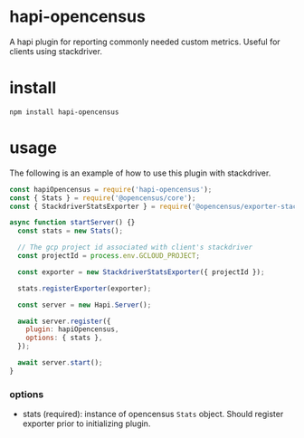 # hapi-opencensus

A hapi plugin for reporting commonly needed custom metrics. Useful for clients using stackdriver.

install
=====

```
npm install hapi-opencensus
```

usage 
=====

The following is an example of how to use this plugin with stackdriver.

```javascript
const hapiOpencensus = require('hapi-opencensus');
const { Stats } = require('@opencensus/core');
const { StackdriverStatsExporter } = require('@opencensus/exporter-stackdriver');

async function startServer() {}
  const stats = new Stats();

  // The gcp project id associated with client's stackdriver
  const projectId = process.env.GCLOUD_PROJECT;

  const exporter = new StackdriverStatsExporter({ projectId });

  stats.registerExporter(exporter);

  const server = new Hapi.Server();

  await server.register({
    plugin: hapiOpencensus,
    options: { stats },
  });

  await server.start();
}
```

### options

* stats (required): instance of opencensus `Stats` object. Should register exporter prior to initializing plugin.